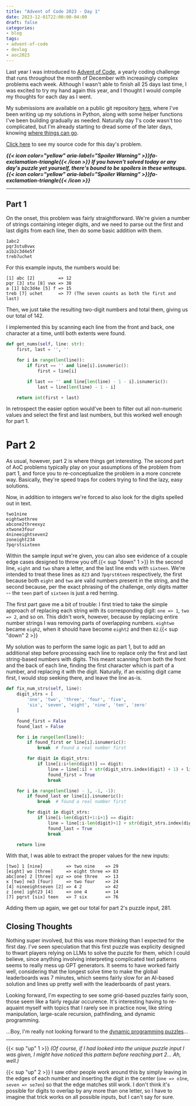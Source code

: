 ```yaml
---
title: "Advent of Code 2023 - Day 1"
date: 2023-12-01T22:00:00-04:00
draft: false
categories:
- blog
tags:
- advent-of-code
- devlog
- aoc2023
---
```


Last year I was introduced to [Advent of Code](https://adventofcode.com/), a yearly coding challenge that runs throughout the month of December with increasingly complex problems each week. Although I wasn't able to finish all 25 days last time, I was excited to try my hand again this year, and I thought I would compile my thoughts for each day as I went.

My submissions are available on a public git repository [here](https://github.com/Ratheronfire/advent-of-code), where I've been writing up my solutions in Python, along with some helper functions I've been building gradually as needed. Naturally day 1's code wasn't too complicated, but I'm already starting to dread some of the later days, knowing [where things can go](https://github.com/Ratheronfire/advent-of-code/blob/master/2022/day-22.py).

[Click here](https://github.com/Ratheronfire/advent-of-code/blob/master/year_2023/day-1.py) to see my source code for this day's problem.

***{{< icon color="yellow" aria-label="Spoiler Warning" >}}fa-exclamation-triangle{{< /icon >}} If you haven't solved today or any day's puzzle yet yourself, there's bound to be spoilers in these writeups. {{< icon color="yellow" aria-label="Spoiler Warning" >}}fa-exclamation-triangle{{< /icon >}}***

---

## Part 1

On the onset, this problem was fairly straightforward. We're givien a number of strings containing integer digits, and we need to parse out the first and last digits from each line, then do some basic addition with them.

```
1abc2
pqr3stu8vwx
a1b2c3d4e5f
treb7uchet
```

For this example inputs, the numbers would be:

```
[1] abc [2]         => 12
pqr [3] stu [8] vwx => 38
a [1] b2c3d4e [5] f => 15
treb [7] uchet      => 77 (The seven counts as both the first and last)
```

Then, we just take the resulting two-digit numbers and total them, giving us our total of 142.

I implemented this by scanning each line from the front and back, one character at a time, until both extents were found.

```python
def get_nums(self, line: str):
    first, last = '', ''

    for i in range(len(line)):
        if first == '' and line[i].isnumeric():
            first = line[i]

        if last == '' and line[len(line) - 1 - i].isnumeric():
            last = line[len(line) - 1 - i]

    return int(first + last)
```

In retrospect the easier option would've been to filter out all non-numeric values and select the first and last numbers, but this worked well enough for part 1.

# Part 2

As usual, however, part 2 is where things get interesting. The second part of AoC problems typically play on your assumptions of the problem from part 1, and force you to re-conceptualize the problem in a more concrete way. Basically, they're speed traps for coders trying to find the lazy, easy solutions.

Now, in addition to integers we're forced to also look for the digits spelled out in text.

```
two1nine
eightwothree
abcone2threexyz
xtwone3four
4nineeightseven2
zoneight234
7pqrstsixteen
```

Within the sample input we're given, you can also see evidence of a couple edge cases designed to throw you off.{{< sup "down" 1 >}} In the second line, ``eight`` and ``two`` share a letter, and the last line ends with ``sixteen``. We're intended to treat these lines as ``823`` and ``7pqrst6teen`` respectively, the first because both ``eight`` and ``two`` are valid numbers present in the string, and the second because, per the exact phrasing of the challenge, only digits matter -- the ``teen`` part of ``sixteen`` is just a red herring.

The first part gave me a bit of trouble: I first tried to take the simple approach of replacing each string with its corresponding digit: ``one => 1``, ``two => 2``, and so on. This didn't work, however, because by replacing entire number strings I was removing parts of overlapping numbers.  `eightwo` became `eigh2`, when it should have become `eight2` and then `82`.{{< sup "down" 2 >}}

My solution was to perform the same logic as part 1, but to add an additional step before processing each line to replace only the first and last string-based numbers with digits. This meant scanning from both the front and the back of each line, finding the first character which is part of a number, and replacing it with the digit. Naturally, if an existing digit came first, I would stop seeking there, and leave the line as-is.

```python
def fix_num_strs(self, line):
    digit_strs = [
        'one', 'two', 'three', 'four', 'five',
        'six', 'seven', 'eight', 'nine', 'ten', 'zero'
    ]

    found_first = False
    found_last = False

    for i in range(len(line)):
        if found_first or line[i].isnumeric():
            break  # found a real number first

        for digit in digit_strs:
            if line[i:i+len(digit)] == digit:
                line = line[:i] + str(digit_strs.index(digit) + 1) + line[i+len(digit):]
                found_first = True
                break

    for i in range(len(line) - 1, -1, -1):
        if found_last or line[i].isnumeric():
            break  # found a real number first

        for digit in digit_strs:
            if line[i-len(digit)+1:i+1] == digit:
                line = line[:i-len(digit)+1] + str(digit_strs.index(digit) + 1) + line[i+1:]
                found_last = True
                break

    return line
```

With that, I was able to extract the proper values for the new inputs:

```
[two] 1 [nine]         => two nine    => 29
[eight] wo [three]     => eight three => 83
abc[one] 2 [three] xyz => one three   => 13
x [two] ne3 [four]     => two four    => 24
[4] nineeightseven [2] => 4 2         => 42
z [one] ight23 [4]     => one 4       => 14
[7] pqrst [six] teen   => 7 six       => 76
```

Adding them up again, we get our total for part 2's puzzle input, 281.

## Closing Thoughts

Nothing super involved, but this was more thinking than I expected for the first day. I've seen speculation that this first puzzle was explicity designed to thwart players relying on LLMs to solve the puzzle for them, which I could believe, since anything involving interpreting complicated text patterns seems to really mess up GPT generators. It seems to have worked fairly well, considering that the longest solve time to make the global leaderboards was 7 minutes, which seems fairly slow for an AI-based solution and lines up pretty well with the leaderboards of past years.

Looking forward, I'm expecting to see some grid-based puzzles fairly soon, those seem like a fairly regular occurence. It's interesting having to re-aquaint myself with topics that I rarely see in practice now, like string manipulation, large-scale recursion, pathfinding, and dynamic programming.

...Boy, I'm really not looking forward to the [dynamic programming puzzles](https://adventofcode.com/2022/day/16)...

---

{{< sup "up" 1 >}}
*(Of course, if I had looked into the unique puzzle input I was given, I might have noticed this pattern before reaching part 2... Ah, well.)*

{{< sup "up" 2 >}}
I saw other people work around this by simply leaving in the edges of each number and inserting the digit in the center (``one => o1ne``, ``seven => se7en``) so that the edge matches still work. I don't think it's possible for digits to overlap by any more than one letter, so I have to imagine that trick works on all possible inputs, but I can't say for sure.